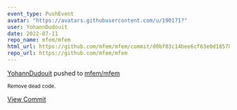 ```yaml
---
event_type: PushEvent
avatar: "https://avatars.githubusercontent.com/u/190171?"
user: YohannDudouit
date: 2022-07-11
repo_name: mfem/mfem
html_url: https://github.com/mfem/mfem/commit/d0bf03c14bee6cf63e0d185781f34d829afac6c4
repo_url: https://github.com/mfem/mfem
---
```


<a href='https://github.com/YohannDudouit' target='_blank'>YohannDudouit</a> pushed to <a href='https://github.com/mfem/mfem' target='_blank'>mfem/mfem</a>

<small>Remove dead code.</small>

<a href='https://github.com/mfem/mfem/commit/d0bf03c14bee6cf63e0d185781f34d829afac6c4' target='_blank'>View Commit</a>
